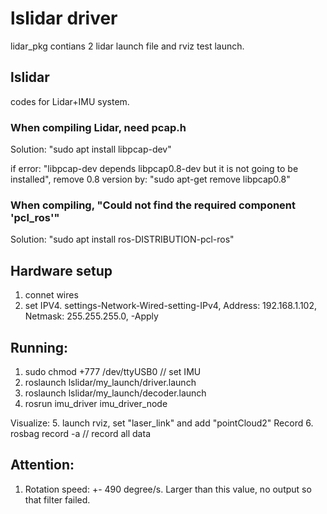 
# lslidar driver

lidar_pkg contians 2 lidar launch file and rviz test launch.



## lslidar

codes for Lidar+IMU system.

### When compiling Lidar, need pcap.h
Solution: "sudo apt install libpcap-dev"

if error: "libpcap-dev depends libpcap0.8-dev but it is not going to be installed", remove 0.8 version by:  "sudo apt-get remove libpcap0.8"
  
### When compiling, "Could not find the required component 'pcl_ros'"
Solution: "sudo apt install ros-DISTRIBUTION-pcl-ros"


## Hardware setup
1. connet wires
2. set IPV4. settings-Network-Wired-setting-IPv4, Address: 192.168.1.102, Netmask: 255.255.255.0, -Apply


## Running:
1. sudo chmod +777 /dev/ttyUSB0         // set IMU
2. roslaunch lslidar/my_launch/driver.launch
3. roslaunch lslidar/my_launch/decoder.launch
4. rosrun imu_driver imu_driver_node

Visualize:
5. launch rviz, set "laser_link" and add "pointCloud2"
Record
6. rosbag record -a     // record all data

## Attention:
1. Rotation speed: +- 490 degree/s. Larger than this value, no output so that filter failed.
